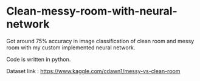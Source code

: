 # Clean-messy-room-with-neural-network

Got around 75% accuracy in image classification of clean room and messy room with my custom implemented neural network.

Code is written in python.

Dataset link : https://www.kaggle.com/cdawn1/messy-vs-clean-room
